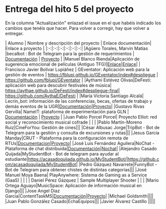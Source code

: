 # Entrega del hito 5 del proyecto

En la columna "Actualización" enlazad el issue en el que habéis
indicado los cambios que tenéis que hacer. Para volver a corregir, hay
que volver a entregar.

| Alumno  | Nombre y descripción del proyecto | Enlace documentación| Enlace a proyecto |
|:-:|:-:|:-:|:-:|:-:|:-:|
|Agüero Torales, Marvin Matías |becalbot : Bot de Telegram para la gestión de requerimientos | [Documentación](https://mmaguero.github.io/MII-CC16-17/) | [Proyecto](https://github.com/mmaguero/MII-CC16-17.git) |
|Manuel Blanco Rienda|Aplicación de sugerencia emocional de películas (Antiguo TFG)|[Enlace](https://github.com/manuelbr/Proyecto_CC/blob/master/README.md)|[Enlace](https://github.com/manuelbr/Proyecto_CC)|
| Francisco Javier Bolívar Lupiáñez | GEventator: Aplicación web para la gestión de eventos | https://fblupi.github.io/GEventator/index#despliegue | https://github.com/fblupi/GEventator |
|Aythami Estévez Olivas|DeFesti: aplicación web para descubrir festivales de música| https://aythae.github.io/DeFesti/index#despliegue-final| https://github.com/AythaE/DeFesti |
|María Victoria Santiago Alcalá| Lecrin_bot: información de las conferencias, becas, ofertas de trabajo y demás eventos de la UGR|[Documentación](https://stiago.github.io/Lecrin_Bot/)|[Proyecto](https://github.com/STiago/Lecrin_Bot)|
|Gustavo Rivas Gervilla| NameIT: plataforma de experimentación para GLN | [Documentación](https://griger.github.io/CC/) | [Proyecto](https://github.com/Griger/CC) |
|Juan Pablo Porcel Porcel| Proyecto Elliot: red social y reconocimiento musical cofrade | | |
|Pablo Martín-Moreno Ruiz|CineForYou: Gestión de cines|||
|César Albusac Jorge|TripBot - Bot de Telegram para la gestión y consulta de excursiones y rutas|||
|Jesus Garcia Manday|CRUT - Plataforma para la configuración remota de RTUs|[Documentacion](https://jmanday.github.io/CRUT/index#despliegue-en-infraestructura-virtual)|[Proyecto](https://github.com/jmanday/CRUT)|
|José Luis Fernández Aguilera|NoChat - Plataforma de chat distribuida|[Documentación](https://okynos.github.io/ProyectoCC/)|[Nochat](https://github.com/okynos/ProyectoCC)|
|Alejandro Casado Quijada|MyStudentBot - Bot de telegram para ayudar al estudiante|https://acasadoquijada.github.io/MyStudentBot/|https://github.com/acasadoquijada/MyStudentBot|
|Pedro Gázquez Navarrete|FunnyBot - Bot de Telegram para obtener chistes de distintas categorías|||
|José Manuel Moya Baena| PlayAnywhere: Sistema de Gaming as a Service (GaaS) | | |
| Daniel Pérez Gázquez | Sample Multiplayer Shooter | | |
|Mario Ortega Aguayo|MusicSpace: Aplicación de información musical en Django|||
|Jose Angel Diaz Garcia|ContentTaskMS|[Documentación](https://joseangeldiazg.github.io/MII-CloudComputing/#contenedores)|[Proyecto](https://github.com/joseangeldiazg/MII-CloudComputing)|
|Michael Goldsmith||||
|Juan Pablo González Casado|EchaEquipos|||
|Javier Álvarez Castillo |||||
